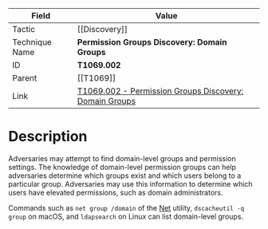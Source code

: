 
|Field|Value|
|---|---|
|Tactic|[[Discovery]]|
|Technique Name|**Permission Groups Discovery: Domain Groups**|
|ID|**T1069.002**|
|Parent|[[T1069]]|
|Link|[T1069.002 - Permission Groups Discovery: Domain Groups](https://attack.mitre.org/techniques/T1069/002)|

# Description

Adversaries may attempt to find domain-level groups and permission settings. The knowledge of domain-level permission groups can help adversaries determine which groups exist and which users belong to a particular group. Adversaries may use this information to determine which users have elevated permissions, such as domain administrators.

Commands such as <code>net group /domain</code> of the [Net](https://attack.mitre.org/software/S0039) utility,  <code>dscacheutil -q group</code> on macOS, and <code>ldapsearch</code> on Linux can list domain-level groups.